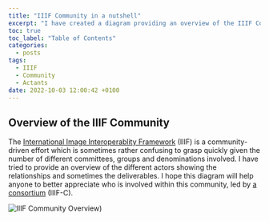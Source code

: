 ```yaml
---
title: "IIIF Community in a nutshell"
excerpt: "I have created a diagram providing an overview of the IIIF Community"
toc: true
toc_label: "Table of Contents"
categories:
  - posts
tags:
  - IIIF
  - Community
  - Actants
date: 2022-10-03 12:00:42 +0100
---
```


## Overview of the IIIF Community

The [International Image Interoperablity Framework](https://iiif.io) (IIIF) is a community-driven effort which is sometimes rather confusing to grasp quickly given the number of different committees, groups and denominations involved. I have tried to provide an overview of the different actors showing the relationships and sometimes the deliverables. I hope this diagram will help anyone to better appreciate who is involved within this community, led by [a consortium](https://iiif.io/community/consortium/) (IIIF-C).

![IIIF Community Overview)][iiif_community_overview]

[iiif_community_overview]: https://julsraemy.ch/assets/images/iiif_community_overview.svg